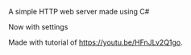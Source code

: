A simple HTTP web server made using C#

Now with settings

Made with tutorial of https://youtu.be/HFnJLv2Q1go.
